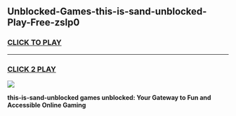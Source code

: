 
## Unblocked-Games-this-is-sand-unblocked-Play-Free-zslp0
<h3>
<a href="https://premium76.site?title=this-is-sand-unblocked&ref=21A">CLICK TO PLAY</a></h3>
<hr>

<h3>
<a href="https://premium76.site?title=this-is-sand-unblocked&ref=21A">CLICK 2 PLAY</a>
  
</h3>

<a href="https://premium76.site?title=this-is-sand-unblocked&ref=21A"><img src="https://clearcache.store/games.png"></a>


**this-is-sand-unblocked games unblocked: Your Gateway to Fun and Accessible Online Gaming**
